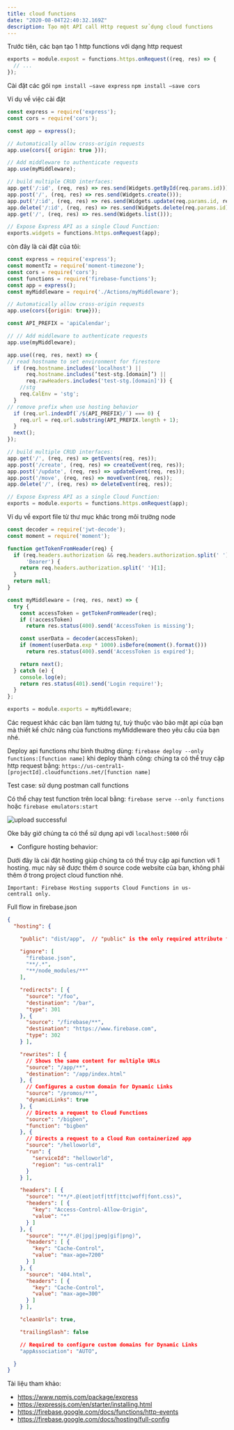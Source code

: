 ```yaml
---
title: cloud functions
date: "2020-08-04T22:40:32.169Z"
description: Tạo một API call Http request sử dụng cloud functions
---
```



Trước tiên, các bạn tạo 1 http functions với dạng http request
```js
exports = module.expost = functions.https.onRequest((req, res) => {
  // ...
});
```
Cài đặt các gói `npm install —save express` `npm install —save cors`

Ví dụ về việc cài đặt 

```js
const express = require('express');
const cors = require('cors');

const app = express();

// Automatically allow cross-origin requests
app.use(cors({ origin: true }));

// Add middleware to authenticate requests
app.use(myMiddleware);

// build multiple CRUD interfaces:
app.get('/:id', (req, res) => res.send(Widgets.getById(req.params.id)));
app.post('/', (req, res) => res.send(Widgets.create()));
app.put('/:id', (req, res) => res.send(Widgets.update(req.params.id, req.body)));
app.delete('/:id', (req, res) => res.send(Widgets.delete(req.params.id)));
app.get('/', (req, res) => res.send(Widgets.list()));

// Expose Express API as a single Cloud Function:
exports.widgets = functions.https.onRequest(app);
```

còn đây là cài đặt của tôi: 
```js
const express = require('express');
const momentTz = require('moment-timezone');
const cors = require('cors');
const functions = require('firebase-functions');
const app = express();
const myMiddleware = require('./Actions/myMiddleware');

// Automatically allow cross-origin requests
app.use(cors({origin: true}));

const API_PREFIX = 'apiCalendar';

// // Add middleware to authenticate requests
app.use(myMiddleware);

app.use((req, res, next) => {
// read hostname to set environment for firestore
  if (req.hostname.includes('localhost') ||
      req.hostname.includes(‘test-stg.[domain]’) ||
      req.rawHeaders.includes('test-stg.[domain]')) {
    //stg
    req.CalEnv = 'stg';
  }
// remove prefix when use hosting behavior
  if (req.url.indexOf(`/${API_PREFIX}/`) === 0) {
    req.url = req.url.substring(API_PREFIX.length + 1);
  }
  next();
});

// build multiple CRUD interfaces:
app.get('/', (req, res) => getEvents(req, res));
app.post('/create', (req, res) => createEvent(req, res));
app.post('/update', (req, res) => updateEvent(req, res));
app.post('/move', (req, res) => moveEvent(req, res));
app.delete('/', (req, res) => deleteEvent(req, res));

// Expose Express API as a single Cloud Function:
exports = module.exports = functions.https.onRequest(app);

```

Ví dụ về export file từ thư mục khác trong môi trường node

```js
const decoder = require('jwt-decode');
const moment = require('moment');

function getTokenFromHeader(req) {
  if (req.headers.authorization && req.headers.authorization.split(' ')[0] ===
      'Bearer') {
    return req.headers.authorization.split(' ')[1];
  }
  return null;
}

const myMiddleware = (req, res, next) => {
  try {
    const accessToken = getTokenFromHeader(req);
    if (!accessToken)
      return res.status(400).send('AccessToken is missing');

    const userData = decoder(accessToken);
    if (moment(userData.exp * 1000).isBefore(moment().format()))
      return res.status(400).send('AccessToken is expired');

    return next();
  } catch (e) {
    console.log(e);
    return res.status(401).send('Login require!');
  }
};

exports = module.exports = myMiddleware;
```
Các request khác các bạn làm tương tự, tuỳ thuộc vào bảo mật api của bạn mà thiết kế chức năng của functions myMiddleware theo yêu cầu của bạn nhé.

Deploy api functions như bình thường dùng:
`firebase deploy --only functions:[function name]`
khi deploy thành công: chúng ta có thể truy cập http request bằng: `https://us-central1-[projectId].cloudfunctions.net/[function name]` 

Test case: sử dụng postman call functions

Có thể chạy test function trên local bằng: `firebase serve --only functions` hoặc `firebase emulators:start`

![upload successful](/images/pasted-6.png)

Oke bây giờ chúng ta có thể sử dụng api với `localhost:5000` rồi


* Configure hosting behavior:

Dưới đây là cài đặt hosting giúp chúng ta có thể truy cập api function với 1 hosting.
mục này sẽ được thêm ở source code website của bạn, không phải thêm ở trong project cloud function nhé.

`Important: Firebase Hosting supports Cloud Functions in us-central1 only. `

Full flow in firebase.json

```json
{
  "hosting": {

    "public": "dist/app",  // "public" is the only required attribute for Hosting

    "ignore": [
      "firebase.json",
      "**/.*",
      "**/node_modules/**"
    ],

    "redirects": [ {
      "source": "/foo",
      "destination": "/bar",
      "type": 301
    }, {
      "source": "/firebase/**",
      "destination": "https://www.firebase.com",
      "type": 302
    } ],

    "rewrites": [ {
      // Shows the same content for multiple URLs
      "source": "/app/**",
      "destination": "/app/index.html"
    }, {
      // Configures a custom domain for Dynamic Links
      "source": "/promos/**",
      "dynamicLinks": true
    }, {
      // Directs a request to Cloud Functions
      "source": "/bigben",
      "function": "bigben"
    }, {
      // Directs a request to a Cloud Run containerized app
      "source": "/helloworld",
      "run": {
        "serviceId": "helloworld",
        "region": "us-central1"
      }
    } ],

    "headers": [ {
      "source": "**/*.@(eot|otf|ttf|ttc|woff|font.css)",
      "headers": [ {
        "key": "Access-Control-Allow-Origin",
        "value": "*"
      } ]
    }, {
      "source": "**/*.@(jpg|jpeg|gif|png)",
      "headers": [ {
        "key": "Cache-Control",
        "value": "max-age=7200"
      } ]
    }, {
      "source": "404.html",
      "headers": [ {
        "key": "Cache-Control",
        "value": "max-age=300"
      } ]
    } ],

    "cleanUrls": true,

    "trailingSlash": false

    // Required to configure custom domains for Dynamic Links
    "appAssociation": "AUTO",

  }
}
```

Tài liệu tham khảo: 
- https://www.npmjs.com/package/express
- https://expressjs.com/en/starter/installing.html
- https://firebase.google.com/docs/functions/http-events
- https://firebase.google.com/docs/hosting/full-config
